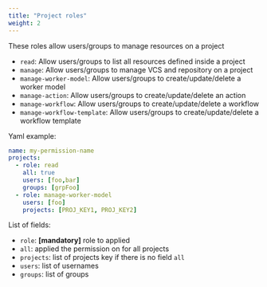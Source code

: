 ```yaml
---
title: "Project roles"
weight: 2
---
```


These roles allow users/groups to manage resources on a project

* `read`: Allow users/groups to list all resources defined inside a project
* `manage`: Allow users/groups to manage VCS and repository on a project
* `manage-worker-model`: Allow users/groups to create/update/delete a worker model
* `manage-action`: Allow users/groups to create/update/delete an action
* `manage-workflow`: Allow users/groups to create/update/delete a workflow
* `manage-workflow-template`: Allow users/groups to create/update/delete a workflow template


Yaml example:
```yaml
name: my-permission-name
projects:
  - role: read
    all: true
    users: [foo,bar]
    groups: [grpFoo]
  - role: manage-worker-model
    users: [foo]
    projects: [PROJ_KEY1, PROJ_KEY2]

```

List of fields:

* `role`: <b>[mandatory]</b> role to applied
* `all`: applied the permission on for all projects
* `projects`: list of projects key if there is no field `all`
* `users`: list of usernames
* `groups`: list of groups
